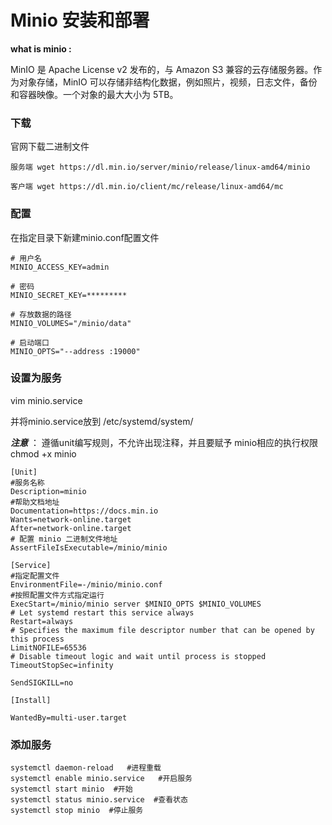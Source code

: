 # Minio 安装和部署

**what is minio :** 

MinIO 是 Apache License v2 发布的，与 Amazon S3 兼容的云存储服务器。作为对象存储，MinIO 可以存储非结构化数据，例如照片，视频，日志文件，备份和容器映像。一个对象的最大大小为 5TB。

### 下载

官网下载二进制文件

```
服务端 wget https://dl.min.io/server/minio/release/linux-amd64/minio
```

```
客户端 wget https://dl.min.io/client/mc/release/linux-amd64/mc
```

### 配置

在指定目录下新建minio.conf配置文件

```
# 用户名
MINIO_ACCESS_KEY=admin

# 密码
MINIO_SECRET_KEY=*********

# 存放数据的路径
MINIO_VOLUMES="/minio/data"

# 启动端口
MINIO_OPTS="--address :19000"

```

### 设置为服务

vim minio.service 

并将minio.service放到  /etc/systemd/system/

***注意*** ： 遵循unit编写规则，不允许出现注释，并且要赋予 minio相应的执行权限  chmod +x minio 

```
[Unit]
#服务名称
Description=minio
#帮助文档地址
Documentation=https://docs.min.io
Wants=network-online.target
After=network-online.target
# 配置 minio 二进制文件地址
AssertFileIsExecutable=/minio/minio  

[Service]
#指定配置文件
EnvironmentFile=-/minio/minio.conf  
#按照配置文件方式指定运行
ExecStart=/minio/minio server $MINIO_OPTS $MINIO_VOLUMES 
# Let systemd restart this service always
Restart=always
# Specifies the maximum file descriptor number that can be opened by this process
LimitNOFILE=65536
# Disable timeout logic and wait until process is stopped
TimeoutStopSec=infinity

SendSIGKILL=no

[Install]

WantedBy=multi-user.target

```

### 添加服务

```
systemctl daemon-reload   #进程重载
systemctl enable minio.service   #开启服务
systemctl start minio  #开始
systemctl status minio.service  #查看状态
systemctl stop minio  #停止服务
```

